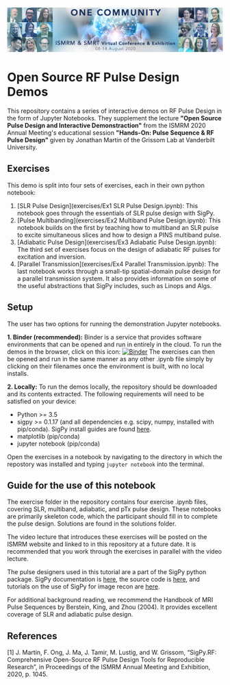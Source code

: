 ![banner](figures/VConference-Slider.jpg)

# Open Source RF Pulse Design Demos

This repository contains a series of interactive demos on RF Pulse Design in the form of Jupyter Notebooks. They supplement the lecture **"Open Source Pulse Design and Interactive Demonstraction"** from the ISMRM 2020 Annual Meeting's educational session **"Hands-On: Pulse Sequence & RF Pulse Design"** given by Jonathan Martin of the Grissom Lab at Vanderbilt University. 

## Exercises
This demo is split into four sets of exercises, each in their own python notebook:

1. [SLR Pulse Design](exercises/Ex1 SLR Pulse Design.ipynb): This notebook goes through the essentials of SLR pulse design with SigPy.
2. [Pulse Multibanding](exercises/Ex2 Multiband Pulse Design.ipynb): This notebook builds on the first by teaching how to multiband an SLR pulse to excite simultaneous slices and how to design a PINS multiband pulse.
3. [Adiabatic Pulse Design](exercises/Ex3 Adiabatic Pulse Design.ipynb): The third set of exercises focus on the design of adiabatic RF pulses for excitation and inversion.
4. [Parallel Transmission](exercises/Ex4 Parallel Transmission.ipynb): The last notebook works through a small-tip spatial-domain pulse design for a parallel transmission system. It also provides information on some of the useful abstractions that SigPy includes, such as Linops and Algs. 


## Setup

The user has two options for running the demonstration Jupyter notebooks.

**1. Binder (recommended):** Binder is a service that provides software environments that can be opened and run in entirely in the cloud. To run the demos in the browser, click on this icon: [![Binder](https://mybinder.org/badge_logo.svg)](https://mybinder.org/v2/gh/jonbmartin/open-source-pulse-design/master) The exercises can then be opened and run in the same manner as any other .ipynb file simply by clicking on their filenames once the environment is built, with no local installs.

**2. Locally:** To run the demos locally, the repository should be downloaded and its contents extracted. The following requirements will need to be satisfied on your device:
  - Python >= 3.5
  - sigpy >= 0.1.17 (and all dependencies e.g. scipy, numpy, installed with pip/conda). SigPy install guides are found [here](https://sigpy.readthedocs.io/en/latest/).
  - matplotlib (pip/conda)
  - jupyter notebook (pip/conda)
  
  Open the exercises in a notebook by navigating to the directory in which the repostory was installed and typing ``` jupyter notebook ``` into the terminal.
  
## Guide for the use of this notebook

The exercise folder in the repository contains four exercise .ipynb files, covering SLR, multiband, adiabatic, and pTx pulse design. These notebooks are primarily skeleton code, which the participant should fill in to complete the pulse design. Solutions are found in the solutions folder. 

The video lecture that introduces these exercises will be posted on the ISMRM website and linked to in this repository at a future date. It is recommended that you work through the exercises in parallel with the video lecture. 

The pulse designers used in this tutorial are a part of the SigPy python package. SigPy documentation is [here](https://sigpy.readthedocs.io/en/latest), the source code is [here](https://github.com/mikgroup/sigpy), and tutorials on the use of SigPy for image recon are [here](https://github.com/mikgroup/sigpy-mri-tutorial).

For additional background reading, we recommend the Handbook of MRI Pulse Sequences by Berstein, King, and Zhou (2004). It provides excellent coverage of SLR and adiabatic pulse design. 

## References 

[1] J. Martin, F. Ong, J. Ma, J. Tamir, M. Lustig, and W. Grissom, “SigPy.RF: Comprehensive Open-Source RF Pulse Design Tools for Reproducible Research”, in Proceedings of the ISMRM Annual Meeting and Exhibition, 2020, p. 1045.

